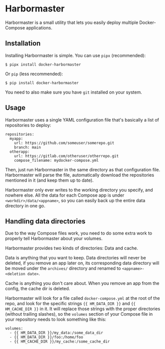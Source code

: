 Harbormaster
============

Harbormaster is a small utility that lets you easily deploy multiple
Docker-Compose applications.


Installation
------------

Installing Harbormaster is simple. You can use `pipx` (recommended):

```
$ pipx install docker-harbormaster
```

Or `pip` (less recommended):

```
$ pip install docker-harbormaster
```

You need to also make sure you have `git` installed on your system.


Usage
-----

Harbormaster uses a single YAML configuration file that's basically a list of
repositories to deploy:

```
repositories:
  myapp:
    url: https://github.com/someuser/somerepo.git
    branch: main
  otherapp:
    url: https://gitlab.com/otheruser/otherrepo.git
    compose_filename: mydocker-compose.yml
```

Then, just run Harbormaster in the same directory as that configuration file.
Harbormaster will parse the file, automatically download the repositories
mentioned in it (and keep them up to date).

Harbormaster only ever writes to the working directory you specify, and nowhere
else. All the data for each Compose app is under `<workdir>/data/<appname>`, so
you can easily back up the entire data directory in one go.


Handling data directories
-------------------------

Due to the way Compose files work, you need to do some extra work to properly
tell Harbormaster about your volumes.

Harbormaster provides two kinds of directories: Data and cache.

Data is anything that you want to keep. Data directories will never be deleted,
if you remove an app later on, its corresponding data directory will be moved
under the `archives/` directory and renamed to `<appname>-<deletion date>`.

Cache is anything you don't care about. When you remove an app from the config,
the cache dir is deleted.

Harbormaster will look for a file called `docker-compose.yml` at the root of the
repo, and look for the specific strings `{{ HM_DATA_DIR }}` and
`{{ HM_CACHE_DIR }}` in it. It will replace those strings with the proper
directories (without trailing slashes), so the `volumes` section of your
Compose file in your repository needs to look something like this:

```
volumes:
  - {{ HM_DATA_DIR }}/my_data:/some_data_dir
  - {{ HM_DATA_DIR }}/foo:/home/foo
  - {{ HM_CACHE_DIR }}/my_cache:/some_cache_dir
```
